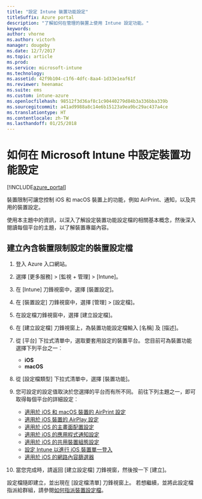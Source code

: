 ```yaml
---
title: "設定 Intune 裝置功能設定"
titleSuffix: Azure portal
description: "了解如何在管理的裝置上使用 Intune 設定功能。"
keywords: 
author: vhorne
ms.author: victorh
manager: dougeby
ms.date: 12/7/2017
ms.topic: article
ms.prod: 
ms.service: microsoft-intune
ms.technology: 
ms.assetid: 42f9b104-c1f6-4dfc-8aa4-1d33e1eaf61f
ms.reviewer: heenamac
ms.suite: ems
ms.custom: intune-azure
ms.openlocfilehash: 98512f3d36af8c1c90440279d84b3a336bba339b
ms.sourcegitcommit: a41ad9988a8c14e6b15123a9ea9bc29ac437a4ce
ms.translationtype: HT
ms.contentlocale: zh-TW
ms.lasthandoff: 01/25/2018
---
```

# <a name="how-to-configure-device-feature-settings-in-microsoft-intune"></a>如何在 Microsoft Intune 中設定裝置功能設定

[!INCLUDE[azure_portal](./includes/azure_portal.md)]

裝置限制可讓您控制 iOS 和 macOS 裝置上的功能，例如 AirPrint、通知，以及共用的裝置設定。

使用本主題中的資訊，以深入了解設定裝置功能設定檔的相關基本概念，然後深入閱讀每個平台的主題，以了解裝置專屬內容。

## <a name="create-a-device-profile-containing-device-restriction-settings"></a>建立內含裝置限制設定的裝置設定檔

1. 登入 Azure 入口網站。
2. 選擇 [更多服務]  >  [監視 + 管理]  >  [Intune]。
3. 在 [Intune] 刀鋒視窗中，選擇 [裝置設定]。
2. 在 [裝置設定] 刀鋒視窗中，選擇 [管理]  >  [設定檔]。
3. 在設定檔刀鋒視窗中，選擇 [建立設定檔]。
4. 在 [建立設定檔] 刀鋒視窗上，為裝置功能設定檔輸入 [名稱] 及 [描述]。
5. 從 [平台] 下拉式清單中，選取要套用設定的裝置平台。 您目前可為裝置功能選擇下列平台之一︰
    - **iOS**
    - **macOS**
6. 從 [設定檔類型] 下拉式清單中，選擇 [裝置功能]。 
7. 您可設定的設定值取決於您選擇的平台而有所不同。 前往下列主題之一，即可取得每個平台的詳細設定︰
    - [適用於 iOS 和 macOS 裝置的 AirPrint 設定](air-print-settings-ios-macos.md)
    - [適用於 iOS 裝置的 AirPlay 設定](airplay-settings-ios.md)
    - [適用於 iOS 的主畫面配置設定](home-screen-settings-ios.md)
    - [適用於 iOS 的應用程式通知設定](app-notification-settings-ios.md)
    - [適用於 iOS 的共用裝置組態設定](shared-device-settings-ios.md)
    - [設定 Intune 以進行 iOS 裝置單一登入](sso-ios.md)
    - [適用於 iOS 的網路內容篩選器](web-content-filter-settings-ios.md)

8. 當您完成時，請返回 [建立設定檔] 刀鋒視窗，然後按一下 [建立]。

設定檔隨即建立，並出現在 [設定檔清單] 刀鋒視窗上。
若想繼續，並將此設定檔指派給群組，請參閱[如何指派裝置設定檔](device-profile-assign.md)。




